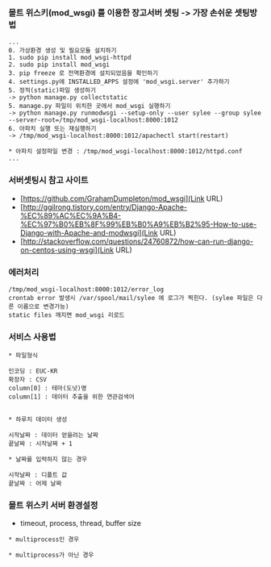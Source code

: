 ### 몰트 위스키(mod_wsgi) 를 이용한 장고서버 셋팅 -> 가장 손쉬운 셋팅방법

```
...
0. 가상환경 생성 및 필요모듈 설치하기 
1. sudo pip install mod_wsgi-httpd 
2. sudo pip install mod_wsgi 
3. pip freeze 로 전역환경에 설치되었음을 확인하기 
4. settings.py에 INSTALLED_APPS 설정에 'mod_wsgi.server' 추가하기
5. 정적(static)파일 생성하기 
-> python manage.py collectstatic
5. manage.py 파일이 위치한 곳에서 mod_wsgi 실행하기 
-> python manage.py runmodwsgi --setup-only --user sylee --group sylee --server-root=/tmp/mod_wsgi-localhost:8000:1012
6. 아파치 실행 또는 재실행하기 
-> /tmp/mod_wsgi-localhost:8000:1012/apachectl start(restart)

* 아파치 설정파일 변경 : /tmp/mod_wsgi-localhost:8000:1012/httpd.conf
...
```

### 서버셋팅시 참고 사이트 

* [https://github.com/GrahamDumpleton/mod_wsgi](Link URL)
* [http://ggilrong.tistory.com/entry/Django-Apache-%EC%89%AC%EC%9A%B4-%EC%97%B0%EB%8F%99%EB%B0%A9%EB%B2%95-How-to-use-Django-with-Apache-and-modwsgi](Link URL)
* [http://stackoverflow.com/questions/24760872/how-can-run-django-on-centos-using-wsgi](Link URL)

### 에러처리 

```
/tmp/mod_wsgi-localhost:8000:1012/error_log
crontab error 발생시 /var/spool/mail/sylee 에 로그가 찍힌다. (sylee 파일은 다른 이름으로 변경가능)
static files 깨지면 mod_wsgi 리로드 
```


### 서비스 사용법
```
* 파일형식 

인코딩 : EUC-KR
확장자 : CSV
column[0] : 테마(도넛)명
column[1] : 데이터 추출을 위한 연관검색어  


* 하루치 데이터 생성

시작날짜 : 데이터 얻을려는 날짜
끝날짜 : 시작날짜 + 1

* 날짜를 입력하지 않는 경우 

시작날짜 : 디폴트 값
끝날짜 : 어제 날짜 
```

### 몰트 위스키 서버 환경설정 

* timeout, process, thread, buffer size 
```
* multiprocess인 경우

* multiprocess가 아닌 경우
```